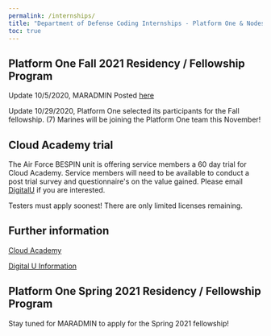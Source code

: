 ```yaml
---
permalink: /internships/
title: "Department of Defense Coding Internships - Platform One & Nodes"
toc: true
---
```




## Platform One Fall 2021 Residency / Fellowship Program

Update 10/5/2020, MARADMIN Posted [here](https://www.marines.mil/News/Messages/Messages-Display/Article/2371787/department-of-defense-platform-one-fellowship-opportunity/)

Update 10/29/2020, Platform One selected its participants for the Fall fellowship.  (7) Marines will be joining the Platform One team this November!

##  Cloud Academy trial 

The Air Force BESPIN unit is offering service members a 60 day trial for Cloud Academy. 
Service members will need to be available to conduct a post trial survey and questionnaire's on the value gained.
Please email [DigitalU](mailto:peyton.cleveland.1@us.af.mil) if you are interested.

Testers must apply soonest! There are only limited licenses remaining.

## Further information

[Cloud Academy](https://cloudacademy.com/)

[Digital U Information](https://www.fedscoop.com/air-forces-digital-university-free-technical-training/)

##  Platform One Spring 2021 Residency / Fellowship Program

Stay tuned for MARADMIN to apply for the Spring 2021 fellowship!

